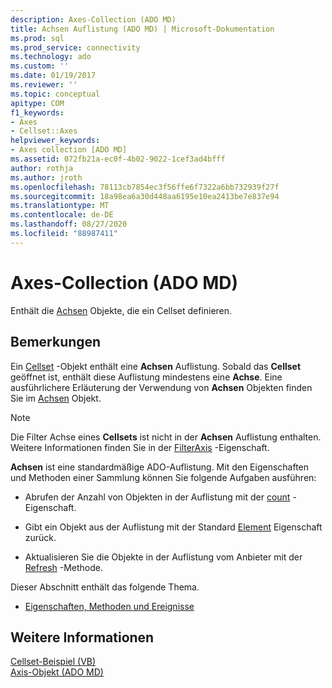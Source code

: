 ```yaml
---
description: Axes-Collection (ADO MD)
title: Achsen Auflistung (ADO MD) | Microsoft-Dokumentation
ms.prod: sql
ms.prod_service: connectivity
ms.technology: ado
ms.custom: ''
ms.date: 01/19/2017
ms.reviewer: ''
ms.topic: conceptual
apitype: COM
f1_keywords:
- Axes
- Cellset::Axes
helpviewer_keywords:
- Axes collection [ADO MD]
ms.assetid: 072fb21a-ec0f-4b02-9022-1cef3ad4bfff
author: rothja
ms.author: jroth
ms.openlocfilehash: 78113cb7854ec3f56ffe6f7322a6bb732939f27f
ms.sourcegitcommit: 18a98ea6a30d448aa6195e10ea2413be7e837e94
ms.translationtype: MT
ms.contentlocale: de-DE
ms.lasthandoff: 08/27/2020
ms.locfileid: "88987411"
---
```

# <a name="axes-collection-ado-md"></a>Axes-Collection (ADO MD)
Enthält die [Achsen](./axis-object-ado-md.md) Objekte, die ein Cellset definieren.  
  
## <a name="remarks"></a>Bemerkungen  
 Ein [Cellset](./cellset-object-ado-md.md) -Objekt enthält eine **Achsen** Auflistung. Sobald das **Cellset** geöffnet ist, enthält diese Auflistung mindestens eine **Achse**. Eine ausführlichere Erläuterung der Verwendung von **Achsen** Objekten finden Sie im [Achsen](./axis-object-ado-md.md) Objekt.  
  
> [!NOTE]
>  Die Filter Achse eines **Cellsets** ist nicht in der **Achsen** Auflistung enthalten. Weitere Informationen finden Sie in der [FilterAxis](./filteraxis-property-ado-md.md) -Eigenschaft.  
  
 **Achsen** ist eine standardmäßige ADO-Auflistung. Mit den Eigenschaften und Methoden einer Sammlung können Sie folgende Aufgaben ausführen:  
  
-   Abrufen der Anzahl von Objekten in der Auflistung mit der [count](../ado-api/count-property-ado.md) -Eigenschaft.  
  
-   Gibt ein Objekt aus der Auflistung mit der Standard [Element](../ado-api/item-property-ado.md) Eigenschaft zurück.  
  
-   Aktualisieren Sie die Objekte in der Auflistung vom Anbieter mit der [Refresh](../ado-api/refresh-method-ado.md) -Methode.  
  
 Dieser Abschnitt enthält das folgende Thema.  
  
-   [Eigenschaften, Methoden und Ereignisse](./axes-collection-properties-methods-and-events.md)  
  
## <a name="see-also"></a>Weitere Informationen  
 [Cellset-Beispiel (VB)](./cellset-example-vb.md)   
 [Axis-Objekt (ADO MD)](./axis-object-ado-md.md)